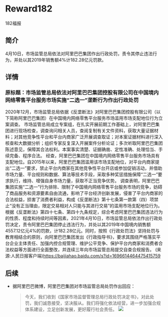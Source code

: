 # Reward182
182福报
## 简介
4月10日，市场监管总局依法对阿里巴巴集团作出行政处罚，责令其停止违法行为，并处以其2019年销售额4%计182.28亿元罚款。
## 详情
### 原标题：市场监管总局依法对阿里巴巴集团控股有限公司在中国境内网络零售平台服务市场实施“二选一”垄断行为作出行政处罚
2020年12月，市场监管总局依据《反垄断法》对阿里巴巴集团控股有限公司（以下简称阿里巴巴集团）在中国境内网络零售平台服务市场滥用市场支配地位行为立案调查。
市场监管总局成立专案组，在扎实开展前期工作基础上，对阿里巴巴集团进行现场检查，调查询问相关人员，查阅复制有关文件资料，获取大量证据材料；对其他竞争性平台和平台内商家广泛开展调查取证；对本案证据材料进行深入核查和大数据分析；组织专家反复深入开展案件分析论证；多次听取阿里巴巴集团陈述意见，保障其合法权利。本案事实清楚、证据确凿、定性准确、处理恰当、手续完备、程序合法。
经查，阿里巴巴集团在中国境内网络零售平台服务市场具有支配地位。自2015年以来，阿里巴巴集团滥用该市场支配地位，对平台内商家提出“二选一”要求，禁止平台内商家在其他竞争性平台开店或参加促销活动，并借助市场力量、平台规则和数据、算法等技术手段，采取多种奖惩措施保障“二选一”要求执行，维持、增强自身市场力量，获取不正当竞争优势。
调查表明，阿里巴巴集团实施“二选一”行为排除、限制了中国境内网络零售平台服务市场的竞争，妨碍了商品服务和资源要素自由流通，影响了平台经济创新发展，侵害了平台内商家的合法权益，损害了消费者利益，构成《反垄断法》第十七条第一款第（四）项禁止“没有正当理由，限定交易相对人只能与其进行交易”的滥用市场支配地位行为。
根据《反垄断法》第四十七条、第四十九条规定，综合考虑阿里巴巴集团违法行为的性质、程度和持续时间等因素，2021年4月10日，市场监管总局依法作出行政处罚决定，责令阿里巴巴集团停止违法行为，并处以其2019年中国境内销售额4557.12亿元4%的罚款，计182.28亿元。同时，按照《行政处罚法》坚持处罚与教育相结合的原则，向阿里巴巴集团发出《行政指导书》，要求其围绕严格落实平台企业主体责任、加强内控合规管理、维护公平竞争、保护平台内商家和消费者合法权益等方面进行全面整改，并连续三年向市场监管总局提交自查合规报告。
(来源:人民日报客户端)<https://baijiahao.baidu.com/s?id=1696614464475415759>
## 后续
- 据阿里巴巴微博，阿里巴巴集团对市场监管总局处罚作出回应：
  > 今天，我们收到《国家市场监督管理总局行政处罚决定书》，对此处罚，我们诚恳接受，坚决服从。我们将强化依法经营，进一步加强合规体系建设，立足创新发展，更好履行社会责任。
  > ![](https://pics2.baidu.com/feed/f2deb48f8c5494ee801c7a4bbcb3b3f699257e70.jpeg?token=5311e5ce61bb36157d114ac22a613734)
